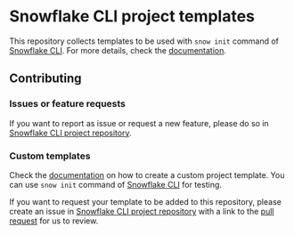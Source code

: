 # Snowflake CLI project templates

This repository collects templates to be used with `snow init` command of
[Snowflake CLI](https://github.com/snowflakedb/snowflake-cli).
For more details, check the
[documentation](https://docs.snowflake.com/en/developer-guide/snowflake-cli-v2/bootstrap-project/bootstrap).

## Contributing

### Issues or feature requests
If you want to report as issue or request a new feature, please do so in
[Snowflake CLI project repository](https://github.com/snowflakedb/snowflake-cli/issues).

### Custom templates

Check the
[documentation](https://docs.snowflake.com/en/developer-guide/snowflake-cli-v2/bootstrap-project/bootstrap#label-cli-project-templating-custom-templates)
on how to create a custom project template. You can use `snow init` command of
[Snowflake CLI](https://github.com/snowflakedb/snowflake-cli) for testing.

If you want to request your template to be added to this repository, please
create an issue in [Snowflake CLI project repository](https://github.com/snowflakedb/snowflake-cli/issues) with a link to
the [pull request](https://github.com/snowflakedb/snowflake-cli-templates/pulls)
for us to review.
